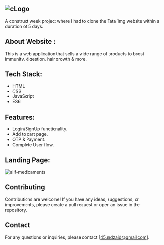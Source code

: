 ## ![cLogo](https://github.com/Mdzaidsiddique/Alif-Medicaments-Tata-1mg-Clone-/assets/87862008/e3c96a44-c0b9-43c9-a3ad-d2205d2b9220)

A construct week project where I had to clone the Tata 1mg website within a duration of 5 days.

## About Website :

This is a web application that sells a wide range of products to boost immunity, digestion, hair growth & more.

## Tech Stack:

- HTML
- CSS
- JavaScript
- ES6

## Features:

- Login/SignUp functionality.
- Add to cart page.
- OTP & Payment.
- Complete User flow.
  
## Landing Page: 

![alif-medicaments](https://github.com/Mdzaidsiddique/Alif-Medicaments-Tata-1mg-Clone-/assets/87862008/397de397-73bc-4915-8661-a778dc8c02e1)

## Contributing

Contributions are welcome! If you have any ideas, suggestions, or improvements, please create a pull request or open an issue in the repository.

## Contact

For any questions or inquiries, please contact [45.mdzaid@gmail.com].

